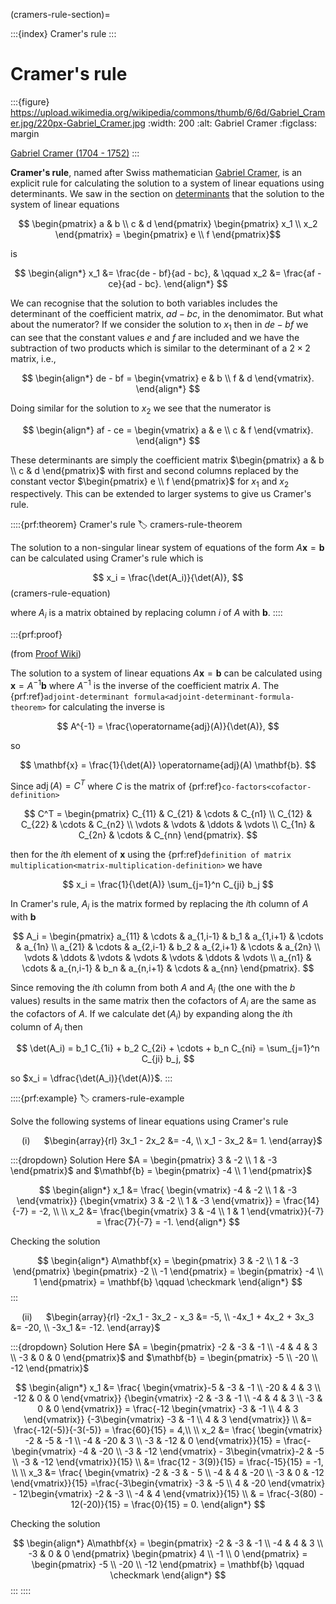 (cramers-rule-section)=

:::{index} Cramer's rule
:::

# Cramer's rule

:::{figure} https://upload.wikimedia.org/wikipedia/commons/thumb/6/6d/Gabriel_Cramer.jpg/220px-Gabriel_Cramer.jpg
:width: 200
:alt: Gabriel Cramer
:figclass: margin

<a href="https://en.wikipedia.org/wiki/Gabriel_Cramer" target="_blank">Gabriel Cramer (1704 - 1752)</a>
:::
     
**Cramer's rule**, named after Swiss mathematician <a href="https://en.wikipedia.org/wiki/Gabriel_Cramer" target="_blank">Gabriel Cramer</a>, is an explicit rule for calculating the solution to a system of linear equations using determinants. We saw in the section on [determinants](determinant-section) that the solution to the system of linear equations

$$ \begin{pmatrix} a & b \\ c & d \end{pmatrix}
    \begin{pmatrix} x_1 \\ x_2 \end{pmatrix} =
    \begin{pmatrix} e \\ f \end{pmatrix}$$

is

$$ \begin{align*}
    x_1 &= \frac{de - bf}{ad - bc}, & \qquad
    x_2 &= \frac{af - ce}{ad - bc}.
\end{align*} $$

We can recognise that the solution to both variables includes the determinant of the coefficient matrix, $ad - bc$, in the denomimator. But what about the numerator? If we consider the solution to $x_1$ then in $de - bf$ we can see that the constant values $e$ and $f$ are included and we have the subtraction of two products which is similar to the determinant of a $2 \times 2$ matrix, i.e.,

$$ \begin{align*}
    de - bf = \begin{vmatrix} e & b \\ f & d \end{vmatrix}.
\end{align*} $$

Doing similar for the solution to $x_2$ we see that the numerator is

$$ \begin{align*}
    af - ce = \begin{vmatrix} a & e \\ c & f \end{vmatrix}.
\end{align*} $$

These determinants are simply the coefficient matrix $\begin{pmatrix} a & b \\ c & d \end{pmatrix}$ with first and second columns replaced by the constant vector $\begin{pmatrix} e \\ f \end{pmatrix}$ for $x_1$ and $x_2$ respectively. This can be extended to larger systems to give us Cramer's rule.

::::{prf:theorem} Cramer's rule
:label: cramers-rule-theorem

The solution to a non-singular linear system of equations of the form $A\mathbf{x}=\mathbf{b}$ can be calculated using Cramer's rule which is

$$ x_i = \frac{\det(A_i)}{\det(A)}, $$(cramers-rule-equation)

where $A_i$ is a matrix obtained by replacing column $i$ of $A$ with $\mathbf{b}$.
::::

:::{prf:proof}

(from <a href="https://proofwiki.org/wiki/Cramer%27s_Rule" target="_blank">Proof Wiki</a>)

The solution to a system of linear equations $A \mathbf{x} = \mathbf{b}$ can be calculated using $\mathbf{x} = A^{-1} \mathbf{b}$ where $A^{-1}$ is the inverse of the coefficient matrix $A$. The {prf:ref}`adjoint-determinant formula<adjoint-determinant-formula-theorem>` for calculating the inverse is

$$ A^{-1} = \frac{\operatorname{adj}(A)}{\det(A)}, $$

so

$$ \mathbf{x} = \frac{1}{\det(A)} \operatorname{adj}(A) \mathbf{b}. $$

Since $\operatorname{adj}(A) = C^T$ where $C$ is the matrix of {prf:ref}`co-factors<cofactor-definition>`

$$ C^T = \begin{pmatrix} 
    C_{11} & C_{21} & \cdots & C_{n1} \\
    C_{12} & C_{22} & \cdots & C_{n2} \\
    \vdots & \vdots & \ddots & \vdots \\
    C_{1n} & C_{2n} & \cdots & C_{nn}
\end{pmatrix}. $$

then for the $i$th element of $\mathbf{x}$ using the {prf:ref}`definition of matrix multiplication<matrix-multiplication-definition>` we have

$$ x_i = \frac{1}{\det(A)} \sum_{j=1}^n C_{ji} b_j $$

In Cramer's rule, $A_i$ is the matrix formed by replacing the $i$th column of $A$ with $\mathbf{b}$

$$ A_i = \begin{pmatrix}
        a_{11} & \cdots & a_{1,i-1} & b_1 & a_{1,i+1} & \cdots & a_{1n} \\
        a_{21} & \cdots & a_{2,i-1} & b_2 & a_{2,i+1} & \cdots & a_{2n} \\
        \vdots & \ddots & \vdots & \vdots & \vdots & \ddots & \vdots \\
        a_{n1} & \cdots & a_{n,i-1} & b_n & a_{n,i+1} & \cdots & a_{nn}
    \end{pmatrix}. $$

Since removing the $i$th column from both $A$ and $A_i$ (the one with the $b$ values) results in the same matrix then the cofactors of $A_i$ are the same as the cofactors of $A$. If we calculate $\det(A_i)$ by expanding along the $i$th column of $A_i$ then

$$ \det(A_i) = b_1 C_{1i} + b_2 C_{2i} + \cdots + b_n C_{ni} = \sum_{j=1}^n C_{ji} b_j, $$

so $x_i = \dfrac{\det(A_i)}{\det(A)}$.
:::

::::{prf:example}
:label: cramers-rule-example

Solve the following systems of linear equations using Cramer's rule

&emsp; (i) &emsp; $\begin{array}{rl}
    3x_1 - 2x_2 &= -4, \\
    x_1 - 3x_2 &= 1.
\end{array}$

:::{dropdown} Solution
Here $A = \begin{pmatrix} 3 & -2 \\ 1 & -3 \end{pmatrix}$ and $\mathbf{b} = \begin{pmatrix} -4 \\ 1 \end{pmatrix}$

$$ \begin{align*}
    x_1 &= \frac{
    \begin{vmatrix} -4 & -2 \\ 1 & -3 \end{vmatrix}}
    {\begin{vmatrix} 3 & -2 \\ 1 & -3 \end{vmatrix}} = \frac{14}{-7} = -2,  \\
    \\
    x_2 &= \frac{\begin{vmatrix} 3 & -4 \\ 1 & 1 \end{vmatrix}}{-7} = 
    \frac{7}{-7} = -1.
\end{align*} $$

Checking the solution

$$ \begin{align*}
    A\mathbf{x} = \begin{pmatrix} 3 & -2 \\ 1 & -3 \end{pmatrix}
    \begin{pmatrix} -2 \\ -1 \end{pmatrix} =
    \begin{pmatrix} -4 \\ 1 \end{pmatrix} = \mathbf{b} \qquad \checkmark
\end{align*} $$
:::

&emsp; (ii) &emsp; $\begin{array}{rl}
    -2x_1 - 3x_2 - x_3 &= -5, \\
    -4x_1 + 4x_2 + 3x_3 &= -20, \\
    -3x_1 &= -12.
\end{array}$

:::{dropdown} Solution
Here $A = \begin{pmatrix} -2 & -3 & -1 \\ -4 & 4 & 3 \\ -3 & 0 & 0 \end{pmatrix}$ and $\mathbf{b} = \begin{pmatrix} -5 \\ -20 \\ -12 \end{pmatrix}$

$$ \begin{align*}
    x_1 &= \frac{
    \begin{vmatrix}-5 & -3 & -1 \\ -20 & 4 & 3 \\ -12 & 0 & 0 \end{vmatrix}}
    {\begin{vmatrix} -2 & -3 & -1 \\ -4 & 4 & 3 \\ -3 & 0 & 0 \end{vmatrix}}
    = \frac{-12
    \begin{vmatrix} -3 & -1 \\ 4 & 3 \end{vmatrix}}
    {-3\begin{vmatrix} -3 & -1 \\ 4 & 3 \end{vmatrix}} \\
    &= \frac{-12(-5)}{-3(-5)} = \frac{60}{15} = 4,\\ \\
    x_2 &= \frac{
    \begin{vmatrix} -2 & -5 & -1 \\ -4 & -20 & 3 \\ -3 & -12 & 0 \end{vmatrix}}{15} 
    = \frac{-\begin{vmatrix} -4 & -20 \\ -3 & -12 \end{vmatrix} 
    - 3\begin{vmatrix}-2 & -5 \\ -3 & -12 \end{vmatrix}}{15}  \\
    &= \frac{12 - 3(9)}{15} = \frac{-15}{15} = -1, \\ \\
    x_3 &= \frac{
    \begin{vmatrix} -2 & -3 & - 5 \\ -4 & 4 & -20 \\ -3 & 0 & -12 \end{vmatrix}}{15}
    =\frac{-3\begin{vmatrix} -3 & -5 \\ 4 & -20 \end{vmatrix} - 
    12\begin{vmatrix} -2 & -3 \\ -4 & 4 \end{vmatrix}}{15} \\
    & = \frac{-3(80) - 12(-20)}{15} = \frac{0}{15} = 0.
\end{align*} $$

Checking the solution

$$ \begin{align*}
    A\mathbf{x} = 
    \begin{pmatrix} -2 & -3 & -1 \\ -4 & 4 & 3 \\ -3 & 0 & 0 \end{pmatrix}
    \begin{pmatrix} 4 \\ -1 \\ 0 \end{pmatrix} =
    \begin{pmatrix} -5 \\ -20 \\ -12 \end{pmatrix} = \mathbf{b} \qquad \checkmark
\end{align*} $$
:::
::::
